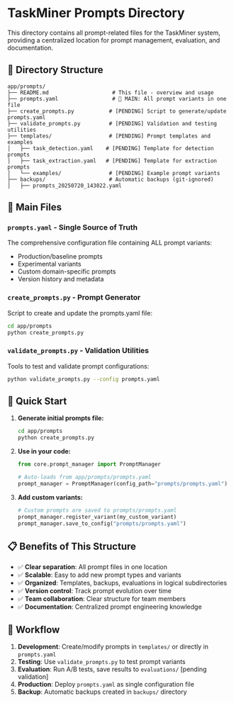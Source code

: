 # TaskMiner Prompts Directory

This directory contains all prompt-related files for the TaskMiner system, providing a centralized location for prompt management, evaluation, and documentation.

## 📁 Directory Structure

```
app/prompts/
├── README.md                    # This file - overview and usage
├── prompts.yaml                 # 🎯 MAIN: All prompt variants in one file
├── create_prompts.py           # [PENDING] Script to generate/update prompts.yaml
├── validate_prompts.py         # [PENDING] Validation and testing utilities 
├── templates/                  # [PENDING] Prompt templates and examples
│   ├── task_detection.yaml    # [PENDING] Template for detection prompts
│   ├── task_extraction.yaml   # [PENDING] Template for extraction prompts
│   └── examples/               # [PENDING] Example prompt variants
├── backups/                    # Automatic backups (git-ignored)
│   ├── prompts_20250720_143022.yaml
```

## 🎯 Main Files

### `prompts.yaml` - Single Source of Truth
The comprehensive configuration file containing ALL prompt variants:
- Production/baseline prompts
- Experimental variants
- Custom domain-specific prompts
- Version history and metadata

### `create_prompts.py` - Prompt Generator
Script to create and update the prompts.yaml file:
```bash
cd app/prompts
python create_prompts.py
```

### `validate_prompts.py` - Validation Utilities
Tools to test and validate prompt configurations:
```bash
python validate_prompts.py --config prompts.yaml
```

## 🚀 Quick Start

1. **Generate initial prompts file:**
   ```bash
   cd app/prompts
   python create_prompts.py
   ```

2. **Use in your code:**
   ```python
   from core.prompt_manager import PromptManager
   
   # Auto-loads from app/prompts/prompts.yaml
   prompt_manager = PromptManager(config_path="prompts/prompts.yaml")
   ```

3. **Add custom variants:**
   ```python
   # Custom prompts are saved to prompts/prompts.yaml
   prompt_manager.register_variant(my_custom_variant)
   prompt_manager.save_to_config("prompts/prompts.yaml")
   ```

## 📋 Benefits of This Structure

- ✅ **Clear separation**: All prompt files in one location
- ✅ **Scalable**: Easy to add new prompt types and variants
- ✅ **Organized**: Templates, backups, evaluations in logical subdirectories
- ✅ **Version control**: Track prompt evolution over time
- ✅ **Team collaboration**: Clear structure for team members
- ✅ **Documentation**: Centralized prompt engineering knowledge

## 🔄 Workflow

1. **Development**: Create/modify prompts in `templates/` or directly in `prompts.yaml`
2. **Testing**: Use `validate_prompts.py` to test prompt variants
3. **Evaluation**: Run A/B tests, save results to `evaluations/` [pending validation]
4. **Production**: Deploy `prompts.yaml` as single configuration file
5. **Backup**: Automatic backups created in `backups/` directory
